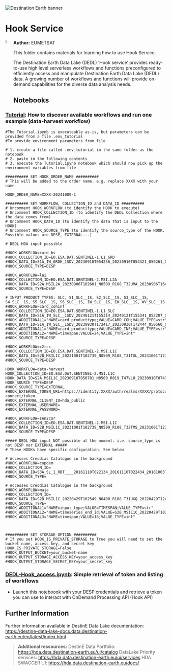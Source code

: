 <img src="../img/DestinE-banner.jpg"
     alt="Destination Earth banner"
/>

# Hook Service

<img style="float:left; width:5%" src="../img/EUMETSAT-icon.png"/> **Author:** EUMETSAT 
<br>

This folder contains materials for learning how to use Hook Service. 

The Destination Earth Data Lake (DEDL) ‘Hook service’ provides ready-to-use high level serverless workflows and functions preconfigured to efficiently access and manipulate Destination Earth Data Lake (DEDL) data. A growing number of workflows and functions will provide on-demand capabilities for the diverse data analysis needs.

## Notebooks


### [Tutorial](): How to discover available workflows and run one example (data-harvest workflow)


```shell
#The Tutorial.ipynb is executeable as-is, but parameters can be provided from a file .env_tutorial
#To provide environment parameters from file

# 1. create a file called .env_tutorial in the same folder as the notebook
# 2. paste in the following contents
# 3. execute the Tutorial.ipynb notebook which should now pick up the environment variables from file

########## SET HOOK_ORDER_NAME ##########
# This will be added to the order name. e.g. replace XXXX with your name

HOOK_ORDER_NAME=XXXX-20241009-1

########## SET WORKFLOW, COLLECTION_ID and DATA_ID ##########
# Uncomment HOOK_WORKFLOW (to identify the HOOK to execute)
# Uncomment HOOK_COLLECTION_ID (to identify the DEDL Collection where the data comes from)
# Uncomment HOOK_DATA_ID (to identify the data that is input to the HOOK)
# Uncomment HOOK_SOURCE_TYPE (to identify the source_type of the HOOK. Possible values are DESP, EXTERNAL...)

# DEDL HDA input possible

#HOOK_WORKFLOW=card_bs
#HOOK_COLLECTION_ID=EO.ESA.DAT.SENTINEL-1.L1_GRD
#HOOK_DATA_ID=S1A_IW_GRDH_1SDV_20230910T054256_20230910T054321_050261_060CD9_BF21.SAFE
#HOOK_SOURCE_TYPE=DESP

#HOOK_WORKFLOW=lai
#HOOK_COLLECTION_ID=EO.ESA.DAT.SENTINEL-2.MSI.L2A
#HOOK_DATA_ID=S2A_MSIL2A_20230906T102601_N0509_R108_T32UMA_20230906T164400.SAFE
#HOOK_SOURCE_TYPE=DESP

# INPUT PRODUCT TYPES: SLC, S1_SLC__1S, S2_SLC__1S, S3_SLC__1S, S4_SLC__1S, S5_SLC__1S, S6_SLC__1S, IW_SLC__1S, EW_SLC__1S, WV_SLC__1S
#HOOK_WORKFLOW=card_cohinf
#HOOK_COLLECTION_ID=EO.ESA.DAT.SENTINEL-1.L1_SLC
#HOOK_DATA_ID=S1A_IW_SLC__1SDV_20240121T155314_20240121T155341_052207_064FA6_3AB9
#HOOK_ADDITIONAL1="NAME=card_producttype;VALUE=CARD_COH;VALUE_TYPE=str"
#HOOK_DATA_ID=S1A_IW_SLC__1SDV_20230930T172417_20230930T172444_050560_06170F_59DF
#HOOK_ADDITIONAL1="NAME=card_producttype;VALUE=CARD_INF;VALUE_TYPE=str"
#HOOK_ADDITIONAL2="NAME=timespan;VALUE=24;VALUE_TYPE=int"
#HOOK_SOURCE_TYPE=DESP

#HOOK_WORKFLOW=c2rcc
#HOOK_COLLECTION_ID=EO.ESA.DAT.SENTINEL-2.MSI.L1C
#HOOK_DATA_ID=S2B_MSIL1C_20231001T102739_N0509_R108_T31TGL_20231001T123227
#HOOK_SOURCE_TYPE=DESP

HOOK_WORKFLOW=data-harvest
HOOK_COLLECTION_ID=EO.ESA.DAT.SENTINEL-2.MSI.L1C
HOOK_DATA_ID=S2A_MSIL1C_20230910T050701_N0509_R019_T47VLH_20230910T074321.SAFE
HOOK_SOURCE_TYPE=DESP
#HOOK_SOURCE_TYPE=EXTERNAL
#HOOK_EXTERNAL_TOKEN_URL=https://identity.XXXX/auth/realms/XXXX/protocol/openid-connect/token
#HOOK_EXTERNAL_CLIENT_ID=hda_public
#HOOK_EXTERNAL_USERNAME=
#HOOK_EXTERNAL_PASSWORD=

#HOOK_WORKFLOW=sen2cor
#HOOK_COLLECTION_ID=EO.ESA.DAT.SENTINEL-2.MSI.L1C
#HOOK_DATA_ID=S2B_MSIL1C_20231001T102739_N0509_R108_T32TMS_20231001T123227
#HOOK_SOURCE_TYPE=DESP

##### DEDL HDA input NOT possible at the moment. i.e. source_type is not DESP nor EXTERNAL #####
# These HOOKs have specific configuration. See below

# Accesses Creodias Catalogue in the background
#HOOK_WORKFLOW=copdem
#HOOK_COLLECTION_ID=
#HOOK_DATA_ID=S3A_SL_1_RBT____20161110T022134_20161110T022434_20181003T070309_0179_010_374______LR1_R_NT_003.SEN3
#HOOK_SOURCE_TYPE=

# Accesses Creodias Catalogue in the background
#HOOK_WORKFLOW=maja
#HOOK_COLLECTION_ID=
#HOOK_DATA_ID=S2B_MSIL1C_20220429T102549_N0400_R108_T31UGQ_20220429T124017.SAFE
#HOOK_SOURCE_TYPE=
#HOOK_ADDITIONAL1="NAME=input_type;VALUE=TIMESPAN;VALUE_TYPE=str"
#HOOK_ADDITIONAL2="NAME=timeseries_end_id;VALUE=S2B_MSIL1C_20220429T102549_N0400_R108_T31UGQ_20220429T124017.SAFE;VALUE_TYPE=str"
#HOOK_ADDITIONAL3="NAME=timespan;VALUE=18;VALUE_TYPE=int"



########## SET STORAGE OPTION ##########
# If you set HOOK_IS_PRIVATE_STORAGE to True you will need to set the bucket name, access key, and secret key
HOOK_IS_PRIVATE_STORAGE=False
#HOOK_OUTPUT_BUCKET=your_bucket-name
#HOOK_OUTPUT_STORAGE_ACCESS_KEY=your_access_key
#HOOK_OUTPUT_STORAGE_SECRET_KEY=your_secret_key

```


### [DEDL-Hook_access.ipynb](): Simple retrieval of token and listing of workflows

- Launch this noteboook with your DESP credentials and retrieve a token you can use to interact with OnDemand Processing API (Hook API)



## Further Information

Further information available in DestinE Data Lake documentation: https://destine-data-lake-docs.data.destination-earth.eu/en/latest/index.html

>**Additional ressources:**
>DestinE Data Portfolio: https://hda.data.destination-earth.eu/ui/catalog
>DataLake Priority services: https://hda.data.destination-earth.eu/ui/services 
>HDA SWAGGER UI: https://hda.data.destination-earth.eu/docs/